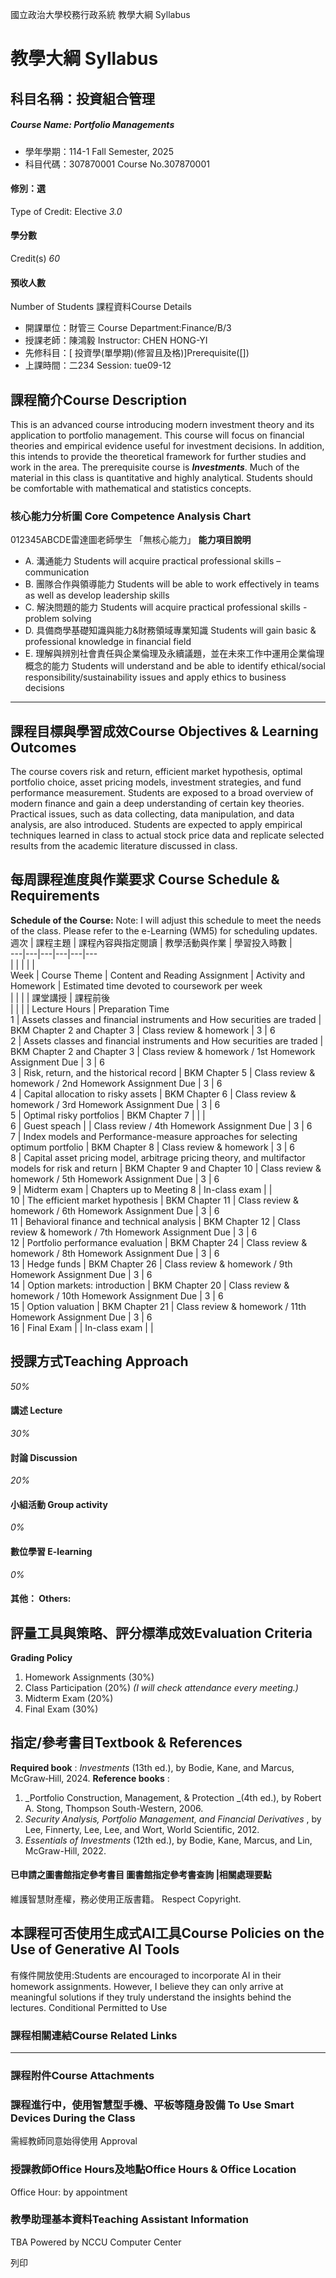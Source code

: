 國立政治大學校務行政系統 教學大綱 Syllabus
# 教學大綱 Syllabus
##  科目名稱：投資組合管理 
#####  Course Name: Portfolio Managements
  * 學年學期：114-1 Fall Semester, 2025 
  * 科目代碼：307870001 Course No.307870001


#### 修別：選
Type of Credit: Elective 
_3.0_
#### 學分數
Credit(s)
_60_
#### 預收人數
Number of Students
課程資料Course Details
  * 開課單位：財管三 Course Department:Finance/B/3 
  * 授課老師：陳鴻毅 Instructor: CHEN HONG-YI 
  * 先修科目：[ 投資學(單學期)(修習且及格)]Prerequisite([])
  * 上課時間：二234 Session: tue09-12


##  課程簡介Course Description
This is an advanced course introducing modern investment theory and its application to portfolio management. This course will focus on financial theories and empirical evidence useful for investment decisions. In addition, this intends to provide the theoretical framework for further studies and work in the area.
The prerequisite course is _**Investments**_. Much of the material in this class is quantitative and highly analytical. Students should be comfortable with mathematical and statistics concepts.
###  核心能力分析圖 Core Competence Analysis Chart
012345ABCDE雷達圖老師學生
「無核心能力」 
**能力項目說明**
  * A. 溝通能力 Students will acquire practical professional skills – communication
  * B. 團隊合作與領導能力 Students will be able to work effectively in teams as well as develop leadership skills
  * C. 解決問題的能力 Students will acquire practical professional skills - problem solving
  * D. 具備商學基礎知識與能力&財務領域專業知識 Students will gain basic & professional knowledge in financial field
  * E. 理解與辨別社會責任與企業倫理及永續議題，並在未來工作中運用企業倫理概念的能力 Students will understand and be able to identify ethical/social responsibility/sustainability issues and apply ethics to business decisions


* * *
##  課程目標與學習成效Course Objectives & Learning Outcomes 
The course covers risk and return, efficient market hypothesis, optimal portfolio choice, asset pricing models, investment strategies, and fund performance measurement. Students are exposed to a broad overview of modern finance and gain a deep understanding of certain key theories. Practical issues, such as data collecting, data manipulation, and data analysis, are also introduced. Students are expected to apply empirical techniques learned in class to actual stock price data and replicate selected results from the academic literature discussed in class.
##  每周課程進度與作業要求 Course Schedule & Requirements
**Schedule of the Course:**
Note: I will adjust this schedule to meet the needs of the class. Please refer to the e-Learning (WM5) for scheduling updates.
週次 | 課程主題 | 課程內容與指定閱讀 | 教學活動與作業 | 學習投入時數 |   
---|---|---|---|---|---  
|  |  |  |  |   
Week  | Course Theme | Content and Reading Assignment | Activity and Homework | Estimated time devoted to coursework per week  
|  |  |  | 課堂講授  | 課程前後   
|  |  |  | Lecture Hours | Preparation Time  
1 | Assets classes and financial instruments and How securities are traded | BKM Chapter 2 and Chapter 3 | Class review & homework | 3 | 6  
2 | Assets classes and financial instruments and How securities are traded | BKM Chapter 2 and Chapter 3 | Class review & homework / 1st Homework Assignment Due | 3 | 6  
3 | Risk, return, and the historical record | BKM Chapter 5 | Class review & homework / 2nd Homework Assignment Due | 3 | 6  
4 | Capital allocation to risky assets | BKM Chapter 6 | Class review & homework / 3rd Homework Assignment Due | 3 | 6  
5 | Optimal risky portfolios | BKM Chapter 7 |  |  |   
6 | Guest speach |  | Class review / 4th Homework Assignment Due | 3 | 6  
7 | Index models and Performance-measure approaches for selecting optimum portfolio | BKM Chapter 8 | Class review & homework  | 3 | 6  
8 | Capital asset pricing model, arbitrage pricing theory, and multifactor models for risk and return | BKM Chapter 9 and Chapter 10 | Class review & homework / 5th Homework Assignment Due | 3 | 6  
9 | Midterm exam | Chapters up to Meeting 8 | In-class exam |  |   
10 | The efficient market hypothesis | BKM Chapter 11 | Class review & homework / 6th Homework Assignment Due | 3 | 6  
11 | Behavioral finance and technical analysis | BKM Chapter 12 | Class review & homework / 7th Homework Assignment Due | 3 | 6  
12 | Portfolio performance evaluation  | BKM Chapter 24 | Class review & homework / 8th Homework Assignment Due | 3 | 6  
13 | Hedge funds | BKM Chapter 26 | Class review & homework / 9th Homework Assignment Due | 3 | 6  
14 | Option markets: introduction | BKM Chapter 20  | Class review & homework / 10th Homework Assignment Due | 3 | 6  
15 | Option valuation | BKM Chapter 21 | Class review & homework / 11th Homework Assignment Due | 3 | 6  
16 | Final Exam |  | In-class exam |  |   
##  授課方式Teaching Approach
_50%_
####  講述 Lecture
_30%_
####  討論 Discussion
_20%_
####  小組活動 Group activity
_0%_
####  數位學習 E-learning
_0%_
####  其他： Others:
##  評量工具與策略、評分標準成效Evaluation Criteria
**Grading Policy**
  1. Homework Assignments (30%)
  2. Class Participation (20%) _(I will check attendance every meeting.)_
  3. Midterm Exam (20%)
  4. Final Exam (30%)


##  指定/參考書目Textbook & References
**Required book** :
_Investments_ (13th ed.), by Bodie, Kane, and Marcus, McGraw‐Hill, 2024.
**Reference books** :
  1. _Portfolio Construction, Management, & Protection _(4th ed.), by Robert A. Stong, Thompson South-Western, 2006.
  2. _Security Analysis, Portfolio Management, and Financial Derivatives_ , by Lee, Finnerty, Lee, Lee, and Wort, World Scientific, 2012.
  3. _Essentials of Investments_ (12th ed.), by Bodie, Kane, Marcus, and Lin, McGraw-Hill, 2022.


####  已申請之圖書館指定參考書目  圖書館指定參考書查詢 |相關處理要點
維護智慧財產權，務必使用正版書籍。 Respect Copyright.
##  本課程可否使用生成式AI工具Course Policies on the Use of Generative AI Tools
有條件開放使用:Students are encouraged to incorporate AI in their homework assignments. However, I believe they can only arrive at meaningful solutions if they truly understand the insights behind the lectures. Conditional Permitted to Use 
###  課程相關連結Course Related Links
* * *
###  課程附件Course Attachments
###  課程進行中，使用智慧型手機、平板等隨身設備 To Use Smart Devices During the Class
需經教師同意始得使用  Approval
###  授課教師Office Hours及地點Office Hours & Office Location
Office Hour: by appointment
###  教學助理基本資料Teaching Assistant Information
TBA
Powered by NCCU Computer Center
  
列印

